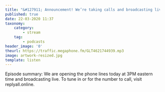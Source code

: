 ```yaml
---
title: "&#127911; Announcement! We’re taking calls and broadcasting live this week"
published: true
date: 22-03-2020 11:37
taxonomy:
    category:
        - stream
    tag:
        - podcasts
header_image: '0'
theurl: https://traffic.megaphone.fm/GLT4621744939.mp3
image: artwork-resized.jpg
template: listen
--- 
```

Episode summary: We are opening the phone lines today at 3PM eastern time and broadcasting live. To tune in or for the number to call, visit replyall.online.
